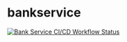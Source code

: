 # bankservice


[![Bank Service CI/CD Workflow Status](https://github.com/shivshankarm/bankservice/actions/workflows/ci.yml/badge.svg)](https://github.com/shivshankarm/bankservice/actions/workflows/test.yml) 
